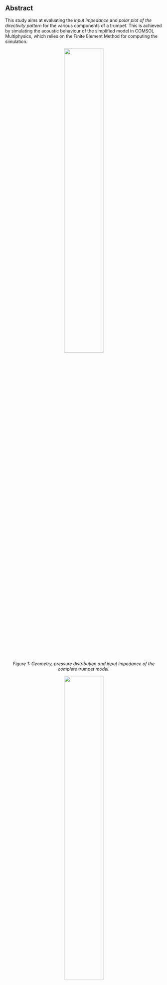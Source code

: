 ## Abstract

This study aims at evaluating the *input impedance* and *polar plot of the directivity pattern* for the various components of a trumpet. This is achieved by simulating the acoustic behaviour of the simplified model in COMSOL Multiphysics, which relies on the Finite Element Method for computing the simulation.



<p align="center" width="100%">
    <img width="50%" src="https://github.com/user-attachments/assets/49d6499b-2676-4140-a00f-f7daf9707794">
</p>

<p align="center"><i>Figure 1: Geometry, pressure distribution and input impedance of the complete trumpet model.</i></p>

<p align="center" width="100%">
    <img width="50%" src="https://github.com/user-attachments/assets/8db9ab80-0c10-4754-b14d-4e2758590139">
</p>

<p align="center"><i>Figure 1: Polar plot of the directivity pattern of the complete trumpet model.</i></p>



